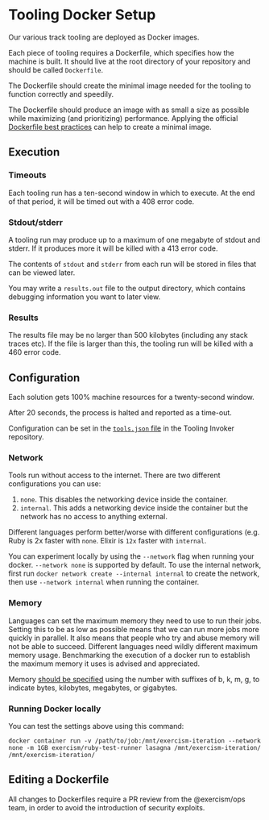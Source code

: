 # Tooling Docker Setup

Our various track tooling are deployed as Docker images.

Each piece of tooling requires a Dockerfile, which specifies how the machine is built.
It should live at the root directory of your repository and should be called `Dockerfile`.

The Dockerfile should create the minimal image needed for the tooling to function correctly and speedily.

The Dockerfile should produce an image with as small a size as possible while maximizing (and prioritizing) performance.
Applying the official [Dockerfile best practices](https://docs.docker.com/develop/develop-images/dockerfile_best-practices/) can help to create a minimal image.

## Execution

### Timeouts

Each tooling run has a ten-second window in which to execute.
At the end of that period, it will be timed out with a 408 error code.

### Stdout/stderr

A tooling run may produce up to a maximum of one megabyte of stdout and stderr.
If it produces more it will be killed with a 413 error code.

The contents of `stdout` and `stderr` from each run will be stored in files that can be viewed later.

You may write a `results.out` file to the output directory, which contains debugging information you want to later view.

### Results

The results file may be no larger than 500 kilobytes (including any stack traces etc).
If the file is larger than this, the tooling run will be killed with a 460 error code.

## Configuration

Each solution gets 100% machine resources for a twenty-second window.

After 20 seconds, the process is halted and reported as a time-out.

Configuration can be set in the [`tools.json` file](https://github.com/exercism/tooling-invoker/blob/main/tools.json) in the Tooling Invoker repository.

### Network

Tools run without access to the internet. There are two different configurations you can use:

1. `none`. This disables the networking device inside the container.
2. `internal`. This adds a networking device inside the container but the network has no access to anything external.

Different languages perform better/worse with different configurations (e.g. Ruby is 2x faster with `none`. Elixir is `12x` faster with `internal`.

You can experiment locally by using the `--network` flag when running your docker. `--network none` is supported by default.
To use the internal network, first run `docker network create --internal internal` to create the network, then use `--network internal` when running the container.

### Memory

Languages can set the maximum memory they need to use to run their jobs. Setting this to be as low as possible means that we can run more jobs more quickly in parallel. It also means that people who try and abuse memory will not be able to succeed. Different languages need wildly different maximum memory usage. Benchmarking the execution of a docker run to establish the maximum memory it uses is advised and appreciated.

Memory [should be specified](https://docs.docker.com/config/containers/resource_constraints/#limit-a-containers-access-to-memory) using the number with suffixes of b, k, m, g, to indicate bytes, kilobytes, megabytes, or gigabytes.

### Running Docker locally

You can test the settings above using this command:

```
docker container run -v /path/to/job:/mnt/exercism-iteration --network none -m 1GB exercism/ruby-test-runner lasagna /mnt/exercism-iteration/ /mnt/exercism-iteration/
```

## Editing a Dockerfile

All changes to Dockerfiles require a PR review from the @exercism/ops team, in order to avoid the introduction of security exploits.
